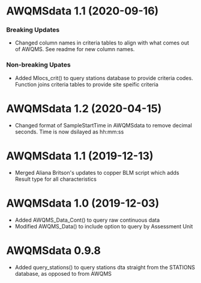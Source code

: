 

# AWQMSdata 1.1 (2020-09-16)
### Breaking Updates
* Changed column names in criteria tables to align with what comes out of AWQMS.
  See readme for new column names. 

### Non-breaking Upates
* Added Mlocs_crit() to query stations database to provide criteria codes.
  Function joins criteria tables to provide site speific criteria

# AWQMSdata 1.2 (2020-04-15)

* Changed format of SampleStartTime in AWQMSdata to remove decimal seconds. Time is now dsilayed as hh:mm:ss

# AWQMSdata 1.1 (2019-12-13)

* Merged Aliana Britson's updates to copper BLM script which adds Result type for all characteristics


# AWQMSdata 1.0 (2019-12-03)

* Added AWQMS_Data_Cont() to query raw continuous data
* Modified AWQMS_Data() to include option to query by Assessment Unit


# AWQMSdata 0.9.8

* Added query_stations() to query stations dta straight from the STATIONS 
  database, as opposed to from AWQMS
